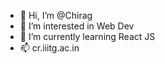 - 👋 Hi, I’m @Chirag
- 👀 I’m interested in Web Dev  
- 🌱 I’m currently learning React JS
- 📫 cr.iiitg.ac.in

<!---
smokerCR/smokerCR is a ✨ special ✨ repository because its `README.md` (this file) appears on your GitHub profile.
You can click the Preview link to take a look at your changes.
--->
